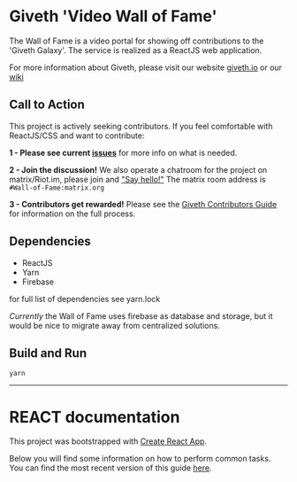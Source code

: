 # Giveth 'Video Wall of Fame'
The Wall of Fame is a video portal for showing off contributions to the 'Giveth Galaxy'. The service is realized as a ReactJS web application.

For more information about Giveth, please visit our website [giveth.io](https://giveth.io) or our [wiki](https://wiki.giveth.io)

## Call to Action
This project is actively seeking contributors. If you feel comfortable with ReactJS/CSS and want to contribute:

**1 - Please see current [issues](https://github.com/Giveth/wall-of-fame/issues)** for more info on what is needed.

**2 - Join the discussion!** We also operate a chatroom for the project on matrix/Riot.im, please join and ["Say hello!"](https://riot.im/app/#Wall-of-Fame:matrix.org) The matrix room address is `#Wall-of-Fame:matrix.org`

**3 - Contributors get rewarded!** Please see the [Giveth Contributors Guide](https://wiki.giveth.io/dac/contributors-guide/) for information on the full process.

## Dependencies
- ReactJS
- Yarn
- Firebase

for full list of dependencies see yarn.lock

*Currently* the Wall of Fame uses firebase as database and storage, but it would be nice to migrate away from centralized solutions.

## Build and Run

`yarn`

--------
# REACT documentation

This project was bootstrapped with [Create React App](https://github.com/facebookincubator/create-react-app).

Below you will find some information on how to perform common tasks.<br>
You can find the most recent version of this guide [here](https://github.com/facebookincubator/create-react-app/blob/master/packages/react-scripts/template/README.md).
